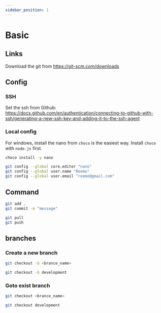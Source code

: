 ```yaml
---
sidebar_position: 1
---
```


# Basic

## Links

Download the git from https://git-scm.com/downloads

## Config

### SSH

Set the ssh from Github:  
https://docs.github.com/en/authentication/connecting-to-github-with-ssh/generating-a-new-ssh-key-and-adding-it-to-the-ssh-agent  

### Local config

For windows, install the nano from `choco` is the easiest way. Install `choco` with `node.js` first.

```bash
choco install -y nano
```

```bash
git config --global core.editor "nano"
git config --global user.name "Reemo"
git config --global user.email "reemo@gmail.com"
```

## Command

```bash
git add .
git commit -m "message"

git pull
git push
```

## branches

### Create a new branch
```bash
git checkout -b <brance_name>

git checkout -b development
```

### Goto exist branch
```bash
git checkout <brance_name>

git checkout development
```